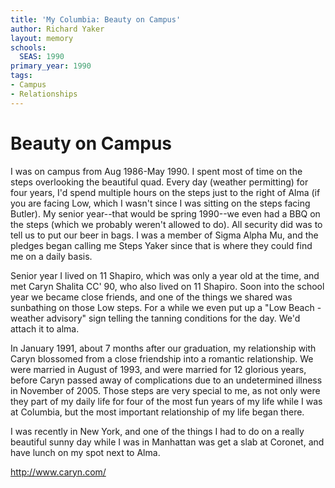 ```yaml
---
title: 'My Columbia: Beauty on Campus'
author: Richard Yaker
layout: memory
schools:
  SEAS: 1990
primary_year: 1990
tags:
- Campus
- Relationships
---
```

# Beauty on Campus

I was on campus from Aug 1986-May 1990. I spent most of time on the steps overlooking the beautiful quad. Every day (weather permitting) for four years, I'd spend multiple hours on the steps just to the right of Alma (if you are facing Low, which I wasn't since I was sitting on the steps facing Butler). My senior year--that would be spring 1990--we even had a BBQ on the steps (which we probably weren't allowed to do). All security did was to tell us to put our beer in bags. I was a member of Sigma Alpha Mu, and the pledges began calling me Steps Yaker since that is where they could find me on a daily basis.

Senior year I lived on 11 Shapiro, which was only a year old at the time, and met Caryn Shalita CC' 90, who also lived on 11 Shapiro. Soon into the school year we became close friends, and one of the things we shared was sunbathing on those Low steps. For a while we even put up a "Low Beach - weather advisory" sign telling the tanning conditions for the day. We'd attach it to alma.

In January 1991, about 7 months after our graduation, my relationship with Caryn blossomed from a close friendship into a romantic relationship. We were married in August of 1993, and were married for 12 glorious years, before Caryn passed away of complications due to an undetermined illness in November of 2005. Those steps are very special to me, as not only were they part of my daily life for four of the most fun years of my life while I was at Columbia, but the most important relationship of my life began there.

I was recently in New York, and one of the things I had to do on a really beautiful sunny day while I was in Manhattan was get a slab at Coronet, and have lunch on my spot next to Alma.

http://www.caryn.com/

